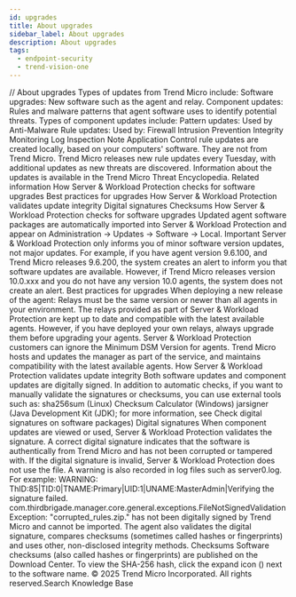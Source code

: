 ```yaml
---
id: upgrades
title: About upgrades
sidebar_label: About upgrades
description: About upgrades
tags:
  - endpoint-security
  - trend-vision-one
---
```


/*<![CDATA[*/ $('#title').html($('meta[name=map-description]').attr('content')); /*]]>*/ About upgrades Types of updates from Trend Micro include: Software upgrades: New software such as the agent and relay. Component updates: Rules and malware patterns that agent software uses to identify potential threats. Types of component updates include: Pattern updates: Used by Anti-Malware Rule updates: Used by: Firewall Intrusion Prevention Integrity Monitoring Log Inspection Note Application Control rule updates are created locally, based on your computers' software. They are not from Trend Micro. Trend Micro releases new rule updates every Tuesday, with additional updates as new threats are discovered. Information about the updates is available in the Trend Micro Threat Encyclopedia. Related information How Server & Workload Protection checks for software upgrades Best practices for upgrades How Server & Workload Protection validates update integrity Digital signatures Checksums How Server & Workload Protection checks for software upgrades Updated agent software packages are automatically imported into Server & Workload Protection and appear on Administration → Updates → Software → Local. Important Server & Workload Protection only informs you of minor software version updates, not major updates. For example, if you have agent version 9.6.100, and Trend Micro releases 9.6.200, the system creates an alert to inform you that software updates are available. However, if Trend Micro releases version 10.0.xxx and you do not have any version 10.0 agents, the system does not create an alert. Best practices for upgrades When deploying a new release of the agent: Relays must be the same version or newer than all agents in your environment. The relays provided as part of Server & Workload Protection are kept up to date and compatible with the latest available agents. However, if you have deployed your own relays, always upgrade them before upgrading your agents. Server & Workload Protection customers can ignore the Minimum DSM Version for agents. Trend Micro hosts and updates the manager as part of the service, and maintains compatibility with the latest available agents. How Server & Workload Protection validates update integrity Both software updates and component updates are digitally signed. In addition to automatic checks, if you want to manually validate the signatures or checksums, you can use external tools such as: sha256sum (Linux) Checksum Calculator (Windows) jarsigner (Java Development Kit (JDK); for more information, see Check digital signatures on software packages) Digital signatures When component updates are viewed or used, Server & Workload Protection validates the signature. A correct digital signature indicates that the software is authentically from Trend Micro and has not been corrupted or tampered with. If the digital signature is invalid, Server & Workload Protection does not use the file. A warning is also recorded in log files such as server0.log. For example: WARNING: ThID:85|TID:0|TNAME:Primary|UID:1|UNAME:MasterAdmin|Verifying the signature failed. com.thirdbrigade.manager.core.general.exceptions.FileNotSignedValidationException: "corrupted_rules.zip." has not been digitally signed by Trend Micro and cannot be imported. The agent also validates the digital signature, compares checksums (sometimes called hashes or fingerprints) and uses other, non-disclosed integrity methods. Checksums Software checksums (also called hashes or fingerprints) are published on the Download Center. To view the SHA-256 hash, click the expand icon () next to the software name. © 2025 Trend Micro Incorporated. All rights reserved.Search Knowledge Base